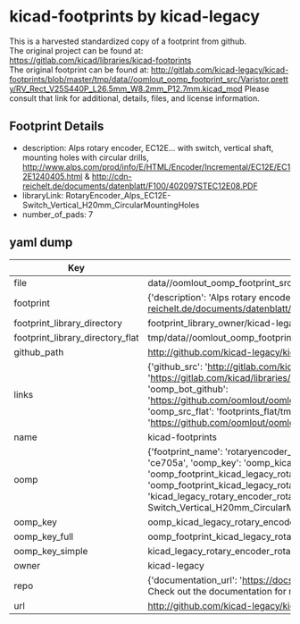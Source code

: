 # kicad-footprints by kicad-legacy  
This is a harvested standardized copy of a footprint from github.  
The original project can be found at:  
https://gitlab.com/kicad/libraries/kicad-footprints  
The original footprint can be found at:
http://gitlab.com/kicad-legacy/kicad-footprints/blob/master/tmp/data//oomlout_oomp_footprint_src/Varistor.pretty/RV_Rect_V25S440P_L26.5mm_W8.2mm_P12.7mm.kicad_mod
Please consult that link for additional, details, files, and license information.  
## Footprint Details
* description: Alps rotary encoder, EC12E... with switch, vertical shaft, mounting holes with circular drills, http://www.alps.com/prod/info/E/HTML/Encoder/Incremental/EC12E/EC12E1240405.html & http://cdn-reichelt.de/documents/datenblatt/F100/402097STEC12E08.PDF  
* libraryLink: RotaryEncoder_Alps_EC12E-Switch_Vertical_H20mm_CircularMountingHoles  
* number_of_pads: 7  
## yaml dump  
| Key | Value |  
| --- | --- |  
| file | data//oomlout_oomp_footprint_src/kicad-footprints/Rotary_Encoder.pretty/RotaryEncoder_Alps_EC12E-Switch_Vertical_H20mm_CircularMountingHoles.kicad_mod |  
| footprint | {'description': 'Alps rotary encoder, EC12E... with switch, vertical shaft, mounting holes with circular drills, http://www.alps.com/prod/info/E/HTML/Encoder/Incremental/EC12E/EC12E1240405.html & http://cdn-reichelt.de/documents/datenblatt/F100/402097STEC12E08.PDF', 'libraryLink': 'RotaryEncoder_Alps_EC12E-Switch_Vertical_H20mm_CircularMountingHoles', 'number_of_pads': 7} |  
| footprint_library_directory | footprint_library_owner/kicad-legacy_kicad-footprints |  
| footprint_library_directory_flat | tmp/data//oomlout_oomp_footprint_src/footprints_flat/kicad_legacy_rotary_encoder_rotaryencoder_alps_ec12e_switch_vertical_h20mm_circularmountingholes/working |  
| github_path | http://github.com/kicad-legacy/kicad-footprints/blob/master/tmp/data//oomlout_oomp_footprint_src/Rotary_Encoder.pretty/RotaryEncoder_Alps_EC12E-Switch_Vertical_H20mm_CircularMountingHoles.kicad_mod |  
| links | {'github_src': 'http://gitlab.com/kicad-legacy/kicad-footprints/blob/master/tmp/data//oomlout_oomp_footprint_src/Varistor.pretty/RV_Rect_V25S440P_L26.5mm_W8.2mm_P12.7mm.kicad_mod', 'github_src_repo': 'https://gitlab.com/kicad/libraries/kicad-footprints', 'oomp_bot': 'tmp/data//oomlout_oomp_footprint_src/footprints/kicad_legacy_rotary_encoder_rotaryencoder_alps_ec12e_switch_vertical_h20mm_circularmountingholes/working', 'oomp_bot_github': 'https://github.com/oomlout/oomlout_oomp_footprint_bot/tree/main/tmp/data//oomlout_oomp_footprint_src/footprints/kicad_legacy_rotary_encoder_rotaryencoder_alps_ec12e_switch_vertical_h20mm_circularmountingholes/working', 'oomp_src_flat': 'footprints_flat/tmp/data//oomlout_oomp_footprint_src/footprints_flat/kicad_legacy_rotary_encoder_rotaryencoder_alps_ec12e_switch_vertical_h20mm_circularmountingholes/working', 'oomp_src_flat_github': 'https://github.com/oomlout/oomlout_oomp_footprint_src/tree/main/tmp/data//oomlout_oomp_footprint_src/footprints_flat/kicad_legacy_rotary_encoder_rotaryencoder_alps_ec12e_switch_vertical_h20mm_circularmountingholes/working'} |  
| name | kicad-footprints |  
| oomp | {'footprint_name': 'rotaryencoder_alps_ec12e_switch_vertical_h20mm_circularmountingholes', 'library_name': 'rotary_encoder', 'md5': 'ce705aeda964f7b37ea6383e16c87cef', 'md5_10': 'ce705aeda9', 'md5_5': 'ce705', 'md5_6': 'ce705a', 'oomp_key': 'oomp_kicad_legacy_rotary_encoder_rotaryencoder_alps_ec12e_switch_vertical_h20mm_circularmountingholes', 'oomp_key_extra': 'oomp_footprint_kicad_legacy_rotary_encoder_rotaryencoder_alps_ec12e_switch_vertical_h20mm_circularmountingholes', 'oomp_key_full': 'oomp_footprint_kicad_legacy_rotary_encoder_rotaryencoder_alps_ec12e_switch_vertical_h20mm_circularmountingholes_ce705a', 'oomp_key_simple': 'kicad_legacy_rotary_encoder_rotaryencoder_alps_ec12e_switch_vertical_h20mm_circularmountingholes', 'original_filename': 'data//oomlout_oomp_footprint_src/kicad-footprints/Rotary_Encoder.pretty/RotaryEncoder_Alps_EC12E-Switch_Vertical_H20mm_CircularMountingHoles.kicad_mod', 'owner_name': 'kicad_legacy'} |  
| oomp_key | oomp_kicad_legacy_rotary_encoder_rotaryencoder_alps_ec12e_switch_vertical_h20mm_circularmountingholes |  
| oomp_key_full | oomp_footprint_kicad_legacy_rotary_encoder_rotaryencoder_alps_ec12e_switch_vertical_h20mm_circularmountingholes |  
| oomp_key_simple | kicad_legacy_rotary_encoder_rotaryencoder_alps_ec12e_switch_vertical_h20mm_circularmountingholes |  
| owner | kicad-legacy |  
| repo | {'documentation_url': 'https://docs.github.com/rest/overview/resources-in-the-rest-api#rate-limiting', 'message': "API rate limit exceeded for 84.66.142.224. (But here's the good news: Authenticated requests get a higher rate limit. Check out the documentation for more details.)"} |  
| url | http://github.com/kicad-legacy/kicad-footprints |  

